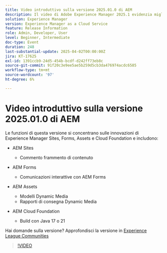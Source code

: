 ```yaml
---
title: Video introduttivo sulla versione 2025.01.0 di AEM
description: Il video di Adobe Experience Manager 2025.1 evidenzia miglioramenti apportati a frammenti di contenuto, moduli e risorse, tra cui elementi multimediali dinamici, strumenti di collaborazione e supporto per Java 21.
solution: Experience Manager
version: Experience Manager as a Cloud Service
feature: Release Information
role: Admin, Developer, User
level: Beginner, Intermediate
doc-type: Event
duration: 248
last-substantial-update: 2025-04-02T00:00:00Z
jira: KT-17625
exl-id: 1391ccb9-24d5-454b-bcdf-d242ff73eb8c
source-git-commit: 91f20c3e9ee5ae5b259d5cb3da476974acdc6585
workflow-type: tm+mt
source-wordcount: '97'
ht-degree: 6%

---
```


# Video introduttivo sulla versione 2025.01.0 di AEM

Le funzioni di questa versione si concentrano sulle innovazioni di Experience Manager Sites, Forms, Assets e Cloud Foundation e includono:

* AEM Sites
   * Commento frammento di contenuto

* AEM Forms
   * Comunicazioni interattive con AEM Forms

* AEM Assets
   * Modelli Dynamic Media
   * Rapporti di consegna Dynamic Media

* AEM Cloud Foundation
   * Build con Java 17 o 21

Hai domande sulla versione?  Approfondisci la versione in [Experience League Communities](https://adobe.ly/4l2AibQ)

>[!VIDEO](https://video.tv.adobe.com/v/3456082/?learn=on&enablevpops&captions=ita)
